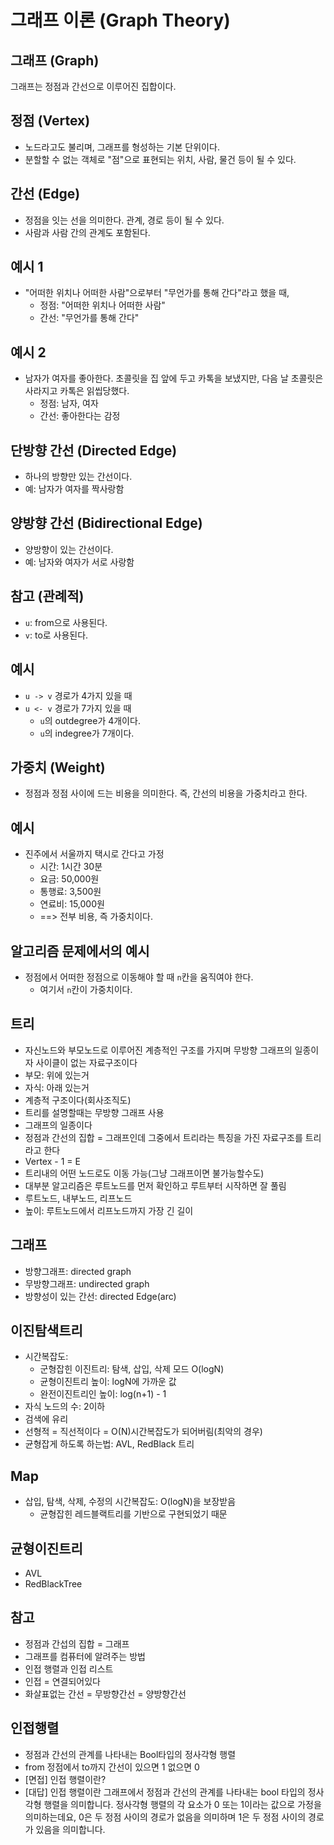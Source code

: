 # 그래프 이론 (Graph Theory)

## 그래프 (Graph)
그래프는 정점과 간선으로 이루어진 집합이다.

## 정점 (Vertex)
- 노드라고도 불리며, 그래프를 형성하는 기본 단위이다.
- 분할할 수 없는 객체로 "점"으로 표현되는 위치, 사람, 물건 등이 될 수 있다.

## 간선 (Edge)
- 정점을 잇는 선을 의미한다. 관계, 경로 등이 될 수 있다.
- 사람과 사람 간의 관계도 포함된다.

## 예시 1
- "어떠한 위치나 어떠한 사람"으로부터 "무언가를 통해 간다"라고 했을 때,
  - 정점: "어떠한 위치나 어떠한 사람"
  - 간선: "무언가를 통해 간다"

## 예시 2
- 남자가 여자를 좋아한다. 초콜릿을 집 앞에 두고 카톡을 보냈지만, 다음 날 초콜릿은 사라지고 카톡은 읽씹당했다.
  - 정점: 남자, 여자
  - 간선: 좋아한다는 감정

## 단방향 간선 (Directed Edge)
- 하나의 방향만 있는 간선이다.
- 예: 남자가 여자를 짝사랑함

## 양방향 간선 (Bidirectional Edge)
- 양방향이 있는 간선이다.
- 예: 남자와 여자가 서로 사랑함

## 참고 (관례적)
- `u`: from으로 사용된다.
- `v`: to로 사용된다.

## 예시
- `u -> v` 경로가 4가지 있을 때
- `u <- v` 경로가 7가지 있을 때
  - `u`의 outdegree가 4개이다.
  - `u`의 indegree가 7개이다.

## 가중치 (Weight)
- 정점과 정점 사이에 드는 비용을 의미한다. 즉, 간선의 비용을 가중치라고 한다.

## 예시
- 진주에서 서울까지 택시로 간다고 가정
  - 시간: 1시간 30분
  - 요금: 50,000원
  - 통행료: 3,500원
  - 연료비: 15,000원
  - ==> 전부 비용, 즉 가중치이다.

## 알고리즘 문제에서의 예시
- 정점에서 어떠한 정점으로 이동해야 할 때 `n`칸을 움직여야 한다.
  - 여기서 `n`칸이 가중치이다.

## 트리
- 자신노드와 부모노드로 이루어진 계층적인 구조를 가지며 무방향 그래프의 일종이자 사이클이 없는 자료구조이다
- 부모: 위에 있는거
- 자식: 아래 있는거
- 계층적 구조이다(회사조직도)
- 트리를 설명할때는 무방향 그래프 사용
- 그래프의 일종이다
- 정점과 간선의 집합 = 그래프인데 그중에서 트리라는 특징을 가진 자료구조를 트리라고 한다
- Vertex - 1 = E
- 트리내의 어떤 노드로도 이동 가능(그냥 그래프이면 불가능할수도)
- 대부분 알고리즘은 루트노드를 먼저 확인하고 루트부터 시작하면 잘 풀림
- 루트노드, 내부노드, 리프노드
- 높이: 루트노드에서 리프노드까지 가장 긴 길이

## 그래프
- 방향그래프: directed graph
- 무방향그래프: undirected graph
- 방향성이 있는 간선: directed Edge(arc)
 
## 이진탐색트리
- 시간복잡도: 
    - 군형잡힌 이진트리: 탐색, 삽입, 삭제 모드 O(logN)
    - 균형이진트리 높이: logN에 가까운 값
    - 완전이진트리인 높이: log(n+1) - 1
- 자식 노드의 수: 2이하
- 검색에 유리
- 선형적 = 직선적이다 = O(N)시간복잡도가 되어버림(최악의 경우)
- 균형잡게 하도록 하는법: AVL, RedBlack 트리

## Map
- 삽입, 탐색, 삭제, 수정의 시간복잡도: O(logN)을 보장받음
    - 균형잡힌 레드블랙트리를 기반으로 구현되었기 때문 

## 균형이진트리
- AVL
- RedBlackTree

## 참고
- 정점과 간섭의 집합 = 그래프
- 그래프를 컴퓨터에 알려주는 방법
- 인접 행렬과 인접 리스트
- 인접 = 연결되어있다
- 화살표없는 간선 = 무방향간선 = 양방향간선

## 인접행렬
- 정점과 간선의 관계를 나타내는 Bool타입의 정사각형 행렬
- from 정점에서 to까지 간선이 있으면 1 없으면 0
- [면접] 인접 행렬이란?
- [대답] 인접 행렬이란 그래프에서 정점과 간선의 관계를 나타내는 bool 타입의 정사각형 행렬을 의미합니다. 정사각형 행렬의 각 요소가 0 또는 1이라는 값으로 가정을 의미하는데요, 0은 두 정점 사이의 경로가 없음을 의미하며 1은 두 정점 사이의 경로가 있음을 의미합니다. 


